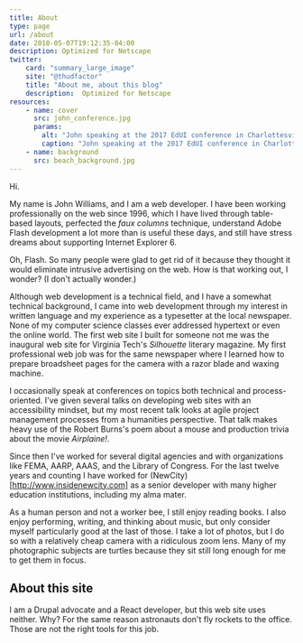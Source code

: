 ```yaml
---
title: About
type: page
url: /about
date: 2018-05-07T19:12:35-04:00
description: Optimized for Netscape
twitter:
    card: "summary_large_image"
    site: "@thudfactor"
    title: "About me, about this blog"
    description:  Optimized for Netscape
resources:
    - name: cover
      src: john_conference.jpg
      params:
        alt: "John speaking at the 2017 EdUI conference in Charlottesville, Virginia"
        caption: "John speaking at the 2017 EdUI conference in Charlottesville, Virginia"
    - name: background
      src: beach_background.jpg
---
```


Hi.

My name is John Williams, and I am a web developer. I have been working professionally on the web since 1996, which I have lived through table-based layouts, perfected the _faux columns_ technique, understand Adobe Flash development a lot more than is useful these days, and still have stress dreams about supporting Internet Explorer 6.

Oh, Flash. So many people were glad to get rid of it because they thought it would eliminate intrusive advertising on the web. How is that working out, I wonder? (I don't actually wonder.)

Although web development is a technical field, and I have a somewhat technical background, I came into web development through my interest in written language and my experience as a typesetter at the local newspaper. None of my computer science classes ever addressed hypertext or even the online world. The first web site I built for someone not me was the inaugural web site for Virginia Tech's _Silhouette_ literary magazine. My first professional web job was for the same newspaper where I learned how to prepare broadsheet pages for the camera with a razor blade and waxing machine.

I occasionally speak at conferences on topics both technical and process-oriented. I've given several talks on developing web sites with an accessibility mindset, but my most recent talk looks at agile project management processes from a humanities perspective. That talk makes heavy use of the Robert Burns's poem about a mouse and production trivia about the movie _Airplaine!_.

Since then I've worked for several digital agencies and with organizations like FEMA, AARP, AAAS, and the Library of Congress. For the last twelve years and counting I have worked for (NewCity)[http://www.insidenewcity.com] as a senior developer with many higher education institutions, including my alma mater.

As a human person and not a worker bee, I still enjoy reading books. I also enjoy performing, writing, and thinking about music, but only consider myself particularly good at the last of those. I take a lot of photos, but I do so with a relatively cheap camera with a ridiculous zoom lens. Many of my photographic subjects are turtles because they sit still long enough for me to get them in focus.

## About this site

I am a Drupal advocate and a React developer, but this web site uses neither. Why? For the same reason astronauts don't fly rockets to the office. Those are not the right tools for this job.



